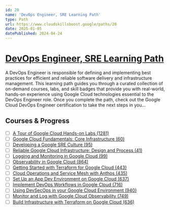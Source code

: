 ```yaml
---
id: 20
name: 'DevOps Engineer, SRE Learning Path'
type: Path
url: https://www.cloudskillsboost.google/paths/20
date: 2025-01-05
datePublished: 2024-04-24
---
```


# [DevOps Engineer, SRE Learning Path](https://www.cloudskillsboost.google/paths/20)

A DevOps Engineer is responsible for defining and implementing best practices for efficient and reliable software delivery and infrastructure management. This learning path guides you through a curated collection of on-demand courses, labs, and skill badges that provide you with real-world, hands-on experience using Google Cloud technologies essential to the DevOps Engineer role. Once you complete the path, check out the Google Cloud DevOps Engineer certification to take the next steps in you...

## Courses & Progress

- [ ] [A Tour of Google Cloud Hands-on Labs (1281)](../courses/A-Tour-of-Google-Cloud-Hands-on-Labs.md)
- [ ] [Google Cloud Fundamentals: Core Infrastructure (60)](../courses/Google-Cloud-Fundamentals-Core-Infrastructure.md)
- [ ] [Developing a Google SRE Culture (95)](../courses/Developing-a-Google-SRE-Culture.md)
- [ ] [Reliable Google Cloud Infrastructure: Design and Process (41)](../courses/Reliable-Google-Cloud-Infrastructure-Design-and-Process.md)
- [ ] [Logging and Monitoring in Google Cloud (99)](../courses/Logging-and-Monitoring-in-Google-Cloud.md)
- [ ] [Observability in Google Cloud (864)](../courses/Observability-in-Google-Cloud.md)
- [ ] [Getting Started with Terraform for Google Cloud (443)](../courses/Getting-Started-with-Terraform-for-Google-Cloud.md)
- [ ] [Cloud Operations and Service Mesh with Anthos (435)](../courses/Cloud-Operations-and-Service-Mesh-with-Anthos.md)
- [ ] [Set Up an App Dev Environment on Google Cloud (637)](../courses/Set-Up-an-App-Dev-Environment-on-Google-Cloud.md)
- [ ] [Implement DevOps Workflows in Google Cloud (716)](../courses/Implement-DevOps-Workflows-in-Google-Cloud.md)
- [ ] [Using DevSecOps in your Google Cloud Environment (940)](../courses/Using-DevSecOps-in-your-Google-Cloud-Environment.md)
- [ ] [Monitor and Log with Google Cloud Observability (749)](../courses/Monitor-and-Log-with-Google-Cloud-Observability.md)
- [ ] [Build Infrastructure with Terraform on Google Cloud (636)](../courses/Build-Infrastructure-with-Terraform-on-Google-Cloud.md)
